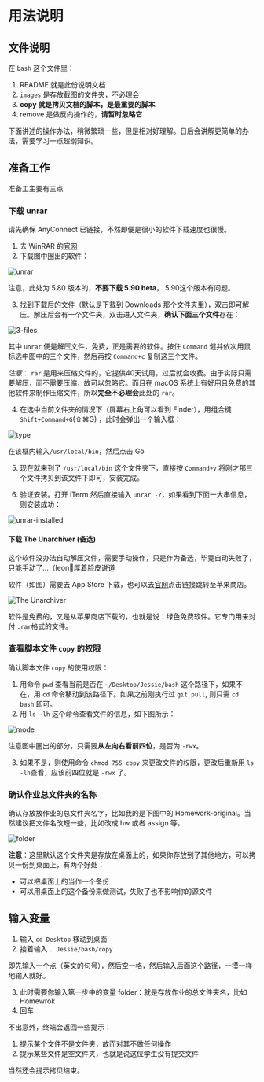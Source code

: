 # 用法说明
## 文件说明
在 `bash` 这个文件里：
1. README 就是此份说明文档
2. `images` 是存放截图的文件夹，不必理会
3. **copy 就是拷贝文档的脚本，是最重要的脚本**
4. remove 是做反向操作的，**请暂时忽略它**

下面讲述的操作办法，稍微繁琐一些，但是相对好理解。日后会讲解更简单的办法，需要学习一点超纲知识。

## 准备工作
准备工主要有三点
### 下载 unrar
请先确保 AnyConnect 已链接，不然即便是很小的软件下载速度也很慢。
1. 去 WinRAR 的[官网](https://www.rarlab.com/download.htm)
2. 下载图中圈出的软件：

![unrar](https://github.com/Linerre/Jessie/blob/dev/bash/images/unrar.jpg)

注意，此处为 5.80 版本的，**不要下载 5.90 beta**， 5.90这个版本有问题。

3. 找到下载后的文件（默认是下载到 Downloads 那个文件夹里），双击即可解压。解压后会有一个文件夹，双击进入文件夹，**确认下面三个文件**存在：

![3-files](https://github.com/Linerre/Jessie/blob/dev/bash/images/3-files.jpg)

其中 `unrar` 便是解压文件，免费，正是需要的软件。按住 `Command` 健并依次用鼠标选中图中的三个文件，然后再按 `Command+c` 复制这三个文件。

*注意*： `rar` 是用来压缩文件的，它提供40天试用，过后就会收费。由于实际只需要解压，而不需要压缩，故可以忽略它。而且在 macOS 系统上有好用且免费的其他软件来制作压缩文件，所以**完全不必理会**此处的 `rar`。

4. 在选中当前文件夹的情况下（屏幕右上角可以看到 Finder），用组合键 `Shift+Command+G`(⇧⌘G) ，此时会弹出一个输入框：

![type](https://github.com/Linerre/Jessie/blob/dev/bash/images/usr-local-bin.jpg)

在该框内输入`/usr/local/bin`，然后点击 Go

5. 现在就来到了 `/usr/local/bin` 这个文件夹下，直接按 `Command+v` 将刚才那三个文件拷贝到该文件下即可，安装完成。

6. 验证安装。打开 iTerm 然后直接输入 `unrar -?`，如果看到下面一大串信息，则安装成功：

![unrar-installed](https://github.com/Linerre/Jessie/blob/dev/bash/images/unrar-installed.jpg)



#### 下载 The Unarchiver (备选)
这个软件没办法自动解压文件，需要手动操作，只是作为备选，毕竟自动失败了，只能手动了…（leon🌝厚着脸皮说道

软件（如图）需要去 App Store 下载，也可以去[官网](https://theunarchiver.com/)点击链接跳转至苹果商店。

![The Unarchiver](https://github.com/Linerre/Jessie/blob/master/bash/images/The-Unarchiver.jpg)

软件是免费的，又是从苹果商店下载的，也就是说：绿色免费软件。它专门用来对付 `.rar`格式的文件。



### 查看脚本文件 `copy` 的权限
确认脚本文件 `copy` 的使用权限：
1. 用命令 `pwd` 查看当前是否在 `~/Desktop/Jessie/bash` 这个路径下，如果不在，用 `cd` 命令移动到该路径下。如果之前刚执行过 `git pull`, 则只需 `cd bash` 即可。
2. 用 `ls -lh` 这个命令查看文件的信息，如下图所示：

![mode](https://github.com/Linerre/Jessie/blob/dev/bash/images/mode.jpg) 

注意图中圈出的部分，只需要**从左向右看前四位**，是否为 `-rwx`。

3. 如果不是，则使用命令 `chmod 755 copy` 来更改文件的权限，更改后重新用 `ls -lh`查看，应该前四位就是 `-rwx` 了。

### 确认作业总文件夹的名称
确认存放放作业的总文件夹名字，比如我的是下图中的 Homework-original。当然建议把文件名改短一些，比如改成 hw 或者 assign 等。

![folder](https://github.com/Linerre/Jessie/blob/master/bash/images/folder.jpg)

**注意**：这里默认这个文件夹是存放在桌面上的，如果你存放到了其他地方，可以拷贝一份到桌面上，有两个好处：
- 可以把桌面上的当作一个备份
- 可以用桌面上的这个备份来做测试，失败了也不影响你的源文件

## 输入变量
1. 输入 `cd Desktop` 移动到桌面
2. 接着输入 `. Jessie/bash/copy`

即先输入一个点（英文的句号），然后空一格，然后输入后面这个路径，一摸一样地输入就好。

3. 此时需要你输入第一步中的变量 folder：就是存放作业的总文件夹名，比如 Homewrok
4. 回车

不出意外，终端会返回一些提示：
1. 提示某个文件不是文件夹，故而对其不做任何操作
2. 提示某些文件是空文件夹，也就是说这位学生没有提交文件

当然还会提示拷贝结束。 


